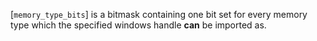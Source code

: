 [`memory_type_bits`] is a bitmask containing one bit set for every
memory type which the specified windows handle  **can**  be imported as.
